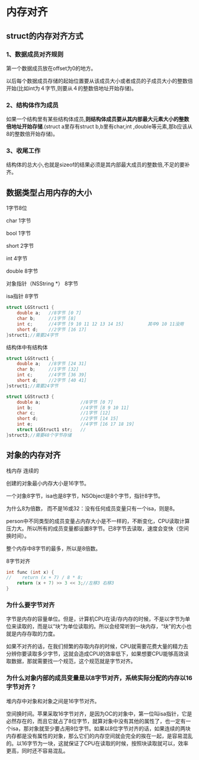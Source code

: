 # 内存对⻬

## struct的内存对⻬⽅式

### 1、数据成员对⻬规则

第⼀个数据成员放在offset为0的地⽅。

以后每个数据成员存储的起始位置要从该成员⼤⼩或者成员的⼦成员⼤⼩的整数倍开始(⽐如int为４字节,则要从４的整数倍地址开始存储)。 

### 2、结构体作为成员

如果⼀个结构⾥有某些结构体成员,**则结构体成员要从其内部最⼤元素⼤⼩的整数倍地址开始存储**.(struct a⾥存有struct b,b⾥有char,int ,double等元素,那b应该从8的整数倍开始存储)。 

### 3、收尾⼯作

结构体的总⼤⼩,也就是sizeof的结果必须是其内部最⼤成员的整数倍,不⾜的要补⻬。

## 数据类型占用内存的大小

1字节8位

char										1字节

bool										1字节

short										2字节

int											4字节

double									8字节

对象指针（NSString *）		8字节

isa指针									8字节

```c++
struct LGStruct1 {
    double a;   //8字节 [0 7]
    char b;     //1字节 [8]
    int c;      //4字节 [9 10 11 12 13 14 15]			其中9 10 11没用
    short d;    //2字节 [16 17]
}struct1;//需要24字节
```

结构体中有结构体

```c++
struct LGStruct1 {
    double a;   //8字节 [24 31]
    char b;     //1字节 [32]
    int c;      //4字节 [36 39]
    short d;    //2字节 [40 41]
}struct1;//需要24字节

struct LGStruct3 {
    double a;               //8字节 [0 7]
    int b;                  //4字节 [8 9 10 11]
    char c;                 //1字节 [12]
    short d;                //2字节 [14 15]
    int e;                  //4字节 [16 17 18 19]
    struct LGStruct1 str;   //
}struct3;//需要48个字节存储
```

## 对象的内存对齐

栈内存 连续的

创建的对象最小内存大小是16字节。

一个对象8字节，isa也是8字节，NSObject是8个字节，指针8字节。

为什么8为倍数， 而不是16或32：没有任何成员变量只有一个isa，则是8。

person中不同类型的成员变量占内存大小是不一样的，不断变化，CPU读取计算压力大。所以所有的成员变量都设置8字节。已8字节去读取，速度会变快（空间换时间）。

整个内存中8字节的最多，所以是8倍数。

8字节对齐

```c++
int func (int x) {
//    return (x + 7) / 8 * 8;
    return (x + 7) >> 3 << 3;//左移3 右移3
}
```

### 为什么要字节对⻬

字节是内存的容量单位。但是，计算机CPU在读/存内存的时候，不是以字节为单位来读取的，⽽是以“块”为单位读取的。所以会经常听到⼀块内存，“块”的⼤⼩也就是内存存取的⼒度。

如果不对⻬的话，在我们频繁的存取内存的时候，CPU就需要花费⼤量的精⼒去分辨你要读取多少字节，这就会造成CPU的效率低下，如果想要CPU能够⾼效读取数据，那就需要找⼀个规范，这个规范就是字节对⻬。

### 为什么对象内部的成员变量是以8字节对⻬，系统实际分配的内存以16字节对⻬？

堆内存中对象和对象之间是16字节对齐。

空间换时间。苹果采取16字节对⻬，是因为OC的对象中，第⼀位叫isa指针，它是必然存在的，⽽且它就占了8位字节，就算对象中没有其他的属性了，也⼀定有⼀个isa，那对象就⾄少要占⽤8位字节。如果以8位字节对⻬的话，如果连续的两块内存都是没有属性的对象，那么它们的内存空间就会完全的挨在⼀起，是容易混乱的。以16字节为⼀块，这就保证了CPU在读取的时候，按照块读取就可以，效率更⾼，同时还不容易混乱。
